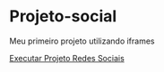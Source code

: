 # Projeto-social
 

 <p>Meu primeiro projeto utilizando iframes</p>
 
<a href="https://nicolasgimenezz.github.io/Projeto-social/"> Executar  Projeto Redes Sociais</a>

